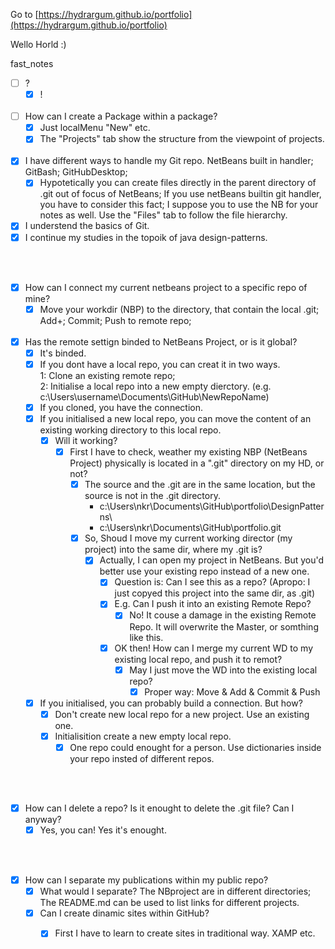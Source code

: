 Go to [https://hydrargum.github.io/portfolio](https://hydrargum.github.io/portfolio)

Wello Horld :)


fast_notes  

- [ ] ?
  - [X] !
<br><br>

- [ ] How can I create a Package within a package?
  - [X] Just localMenu "New" etc.
  - [X] The "Projects" tab show the structure from the viewpoint of projects.
<br><br>

- [X] I have different ways to handle my Git repo. NetBeans built in handler; GitBash; GitHubDesktop;
  -[X] Hypotetically you can create files directly in the parent directory of .git out of focus of NetBeans; If you use netBeans builtin git handler, you have to consider this fact; I suppose you to use the NB for your notes as well. Use the "Files" tab to follow the file hierarchy.    
- [X] I understend the basics of Git.
- [X] I continue my studies in the topoik of java design-patterns.

<br><br>

- [X] How can I connect my current netbeans project to a specific repo of mine?
  - [X] Move your workdir (NBP) to the directory, that contain the local .git; Add+; Commit; Push to remote repo;
<br><br>
- [X] Has the remote settign binded to NetBeans Project, or is it global?
  - [X] It's binded.
  - [X] If you dont have a local repo, you can creat it in two ways.  
      1: Clone an existing remote repo;  
      2: Initialise a local repo into a new empty dierctory.  (e.g. c:\Users\username\Documents\GitHub\NewRepoName)
  - [X] If you cloned, you have the connection.
  - [X] If you initialised a new local repo, you can move the content of an existing working directory to this local repo.  
      - [X] Will it working?  
        - [X] First I have to check, weather my existing NBP (NetBeans Project) physically is located in a ".git" directory on my HD, or not?
          - [X] The source and the .git are in the same location, but the source is not in the .git directory.    
              * c:\Users\nkr\Documents\GitHub\portfolio\DesignPatterns\
              * c:\Users\nkr\Documents\GitHub\portfolio\.git 
          - [X] So, Shoud I move my current working director (my project) into the same dir, where my .git is?
            - [X] Actually, I can open my project in NetBeans. But you'd better use your existing repo instead of a new one.
              - [X] Question is: Can I see this as a repo? (Apropo: I just copyed this project into the same dir, as .git)
              - [X] E.g. Can I push it into an existing Remote Repo?
                - [X] No! It couse a damage in the existing Remote Repo. It will overwrite the Master, or somthing like this.
              - [X] OK then! How can I merge my current WD to my existing local repo, and push it to remot?
                - [X] May I just move the WD into the existing local repo?
                  - [X] Proper way: Move & Add & Commit & Push
  - [X] If you initialised, you can probably build a connection. But how?
    - [X] Don't create new local repo for a new project. Use an existing one.
    - [X] Initialisition create a new empty local repo.
      - [X] One repo could enought for a person. Use dictionaries inside your repo insted of different repos.

<br><br>
- [X] How can I delete a repo? Is it enought to delete the .git file? Can I anyway?
  - [X] Yes, you can! Yes it's enought.

<br><br>
- [X] How can I separate my publications within my public repo?
  - [X] What would I separate? The NBproject are in different directories; The README.md can be used to list links for different projects.
  - [X] Can I create dinamic sites within GitHub?
    - [X] First I have to learn to create sites in traditional way. XAMP etc.

